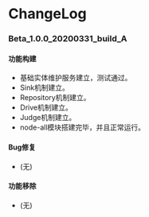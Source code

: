 # ChangeLog

### Beta_1.0.0_20200331_build_A

#### 功能构建

- 基础实体维护服务建立，测试通过。
- Sink机制建立。
- Repository机制建立。
- Drive机制建立。
- Judge机制建立。
- node-all模块搭建完毕，并且正常运行。

#### Bug修复

- (无)

#### 功能移除

- (无)

